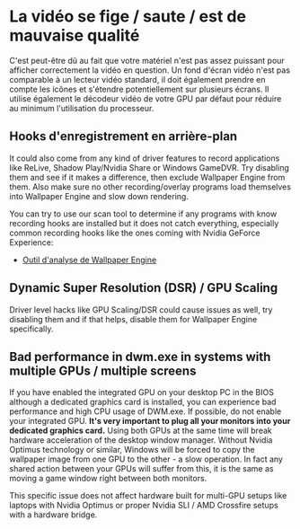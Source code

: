# La vidéo se fige / saute / est de mauvaise qualité

C'est peut-être dû au fait que votre matériel n'est pas assez puissant pour afficher correctement la vidéo en question. Un fond d'écran vidéo n'est pas comparable à un lecteur vidéo standard, il doit également prendre en compte les icônes et s'étendre potentiellement sur plusieurs écrans. Il utilise également le décodeur vidéo de votre GPU par défaut pour réduire au minimum l'utilisation du processeur.

## Hooks d'enregistrement en arrière-plan
It could also come from any kind of driver features to record applications like ReLive, Shadow Play/Nvidia Share or Windows GameDVR. Try disabling them and see if it makes a difference, then exclude Wallpaper Engine from them. Also make sure no other recording/overlay programs load themselves into Wallpaper Engine and slow down rendering.

You can try to use our scan tool to determine if any programs with know recording hooks are installed but it does not catch everything, especially common recording hooks like the ones coming with Nvidia GeForce Experience:

* [Outil d'analyse de Wallpaper Engine](/debug/scantool.html)

## Dynamic Super Resolution (DSR) / GPU Scaling
Driver level hacks like GPU Scaling/DSR could cause issues as well, try disabling them and if that helps, disable them for Wallpaper Engine specifically.

## Bad performance in dwm.exe in systems with multiple GPUs / multiple screens
If you have enabled the integrated GPU on your desktop PC in the BIOS although a dedicated graphics card is installed, you can experience bad performance and high CPU usage of DWM.exe. If possible, do not enable your integrated GPU. **It's very important to plug all your monitors into your dedicated graphics card.** Using both GPUs at the same time will break hardware acceleration of the desktop window manager. Without Nvidia Optimus technology or similar, Windows will be forced to copy the wallpaper image from one GPU to the other - a slow operation. In fact any shared action between your GPUs will suffer from this, it is the same as moving a game window right between both monitors.

This specific issue does not affect hardware built for multi-GPU setups like laptops with Nvidia Optimus or proper Nvidia SLI / AMD Crossfire setups with a hardware bridge.